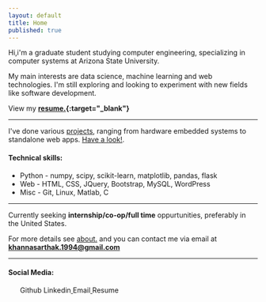 ```yaml
---
layout: default
title: Home
published: true
---
```



Hi,i'm a graduate student studying computer engineering, specializing in computer systems at Arizona State University.

My main interests are data science, machine learning and web technologies. I'm still exploring and looking to experiment with new fields like software development.

View my **[resume.](http://khannasarthak.github.io/SarthakKhannaCV.pdf){:target="_blank"}**

---

I've done various [projects](http://khannasarthak.github.io/projects/), ranging from hardware embedded systems to standalone web apps. [Have a look!](http://khannasarthak.github.io/projects/).

#### Technical skills:

* Python - numpy, scipy, scikit-learn, matplotlib, pandas, flask
* Web  - HTML, CSS, JQuery, Bootstrap, MySQL, WordPress
* Misc - Git, Linux, Matlab, C

---
Currently seeking **internship/co-op/full time** oppurtunities, preferably in the United States.

For more details see [about.](http://khannasarthak.github.io/about/) and you can contact me via email at <a href="mailto:{{ site.email}}">**khannasarthak.1994@gmail.com**</a>
   
---
#### Social Media:   

   <ul>Github <a href="https://github.com/{{ site.github_username }}" target="_blank">
      <i class="fa fa-github fa-lg fa-border"></i> 
    </a>
    Linkedin<a href="https://linkedin.com/in/{{ site.linkedin_username }}" target="_blank">
      <i class="fa fa-linkedin fa-lg fa-border"></i> 
    </a>
    Email<a href="mailto:{{ site.email}}">
      <i class="fa fa-envelope fa-lg fa-border"></i> 
    </a>
    Resume<a href="http://khannasarthak.github.io/SarthakKhannaCV.pdf" target="_blank">
    <i class="fa fa-file-text-o fa-lg fa-border"></i>
    </a>
    </ul>




